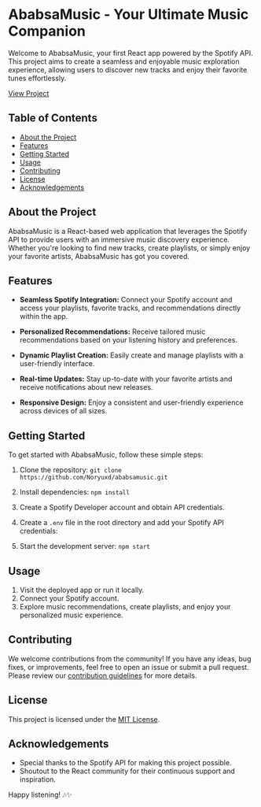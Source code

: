 # AbabsaMusic - Your Ultimate Music Companion

Welcome to AbabsaMusic, your first React app powered by the Spotify API. This project aims to create a seamless and enjoyable music exploration experience, allowing users to discover new tracks and enjoy their favorite tunes effortlessly.

[View Project](https://noryuxd.github.io/ababsamusic/)

## Table of Contents
- [About the Project](#about-the-project)
- [Features](#features)
- [Getting Started](#getting-started)
- [Usage](#usage)
- [Contributing](#contributing)
- [License](#license)
- [Acknowledgements](#acknowledgements)

## About the Project

AbabsaMusic is a React-based web application that leverages the Spotify API to provide users with an immersive music discovery experience. Whether you're looking to find new tracks, create playlists, or simply enjoy your favorite artists, AbabsaMusic has got you covered.

## Features

- **Seamless Spotify Integration:** Connect your Spotify account and access your playlists, favorite tracks, and recommendations directly within the app.

- **Personalized Recommendations:** Receive tailored music recommendations based on your listening history and preferences.

- **Dynamic Playlist Creation:** Easily create and manage playlists with a user-friendly interface.

- **Real-time Updates:** Stay up-to-date with your favorite artists and receive notifications about new releases.

- **Responsive Design:** Enjoy a consistent and user-friendly experience across devices of all sizes.

## Getting Started

To get started with AbabsaMusic, follow these simple steps:

1. Clone the repository: `git clone https://github.com/Noryuxd/ababsamusic.git`
2. Install dependencies: `npm install`
3. Create a Spotify Developer account and obtain API credentials.
4. Create a `.env` file in the root directory and add your Spotify API credentials:

5. Start the development server: `npm start`

## Usage

1. Visit the deployed app or run it locally.
2. Connect your Spotify account.
3. Explore music recommendations, create playlists, and enjoy your personalized music experience.

## Contributing

We welcome contributions from the community! If you have any ideas, bug fixes, or improvements, feel free to open an issue or submit a pull request. Please review our [contribution guidelines](CONTRIBUTING.md) for more details.

## License

This project is licensed under the [MIT License](LICENSE).

## Acknowledgements

- Special thanks to the Spotify API for making this project possible.
- Shoutout to the React community for their continuous support and inspiration.

Happy listening! 🎶✨



